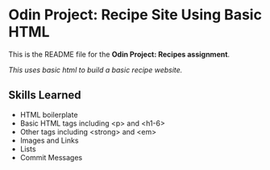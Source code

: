 # Odin Project: Recipe Site Using Basic HTML
This is the README file for the **Odin Project: Recipes assignment**.

*This uses basic html to build a basic recipe website.*

## Skills Learned
- HTML boilerplate
- Basic HTML tags including \<p\> and \<h1-6\>
- Other tags including \<strong\> and \<em\>
- Images and Links
- Lists
- Commit Messages